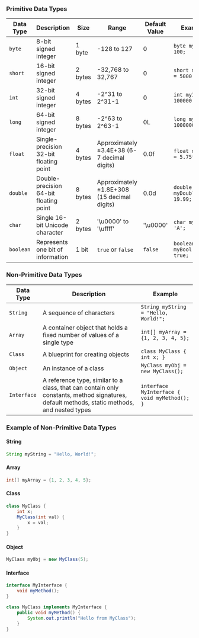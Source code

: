 ### Primitive Data Types

| Data Type | Description                            | Size    | Range                                       | Default Value | Example                       |
| --------- | -------------------------------------- | ------- | ------------------------------------------- | ------------- | ----------------------------- |
| `byte`    | 8-bit signed integer                   | 1 byte  | -128 to 127                                 | 0             | `byte myByte = 100;`          |
| `short`   | 16-bit signed integer                  | 2 bytes | -32,768 to 32,767                           | 0             | `short myShort = 5000;`       |
| `int`     | 32-bit signed integer                  | 4 bytes | -2^31 to 2^31-1                             | 0             | `int myInt = 100000;`         |
| `long`    | 64-bit signed integer                  | 8 bytes | -2^63 to 2^63-1                             | 0L            | `long myLong = 10000000000L;` |
| `float`   | Single-precision 32-bit floating point | 4 bytes | Approximately ±3.4E+38 (6-7 decimal digits) | 0.0f          | `float myFloat = 5.75f;`      |
| `double`  | Double-precision 64-bit floating point | 8 bytes | Approximately ±1.8E+308 (15 decimal digits) | 0.0d          | `double myDouble = 19.99;`    |
| `char`    | Single 16-bit Unicode character        | 2 bytes | '\u0000' to '\uffff'                        | '\u0000'      | `char myChar = 'A';`          |
| `boolean` | Represents one bit of information      | 1 bit   | `true` or `false`                           | `false`       | `boolean myBool = true;`      |

### Non-Primitive Data Types

| Data Type   | Description                                                                                                                                 | Example                                      |
| ----------- | ------------------------------------------------------------------------------------------------------------------------------------------- | -------------------------------------------- |
| `String`    | A sequence of characters                                                                                                                    | `String myString = "Hello, World!";`         |
| `Array`     | A container object that holds a fixed number of values of a single type                                                                     | `int[] myArray = {1, 2, 3, 4, 5};`           |
| `Class`     | A blueprint for creating objects                                                                                                            | `class MyClass { int x; }`                   |
| `Object`    | An instance of a class                                                                                                                      | `MyClass myObj = new MyClass();`             |
| `Interface` | A reference type, similar to a class, that can contain only constants, method signatures, default methods, static methods, and nested types | `interface MyInterface { void myMethod(); }` |

### Example of Non-Primitive Data Types

#### String

```java
String myString = "Hello, World!";
```

#### Array

```java
int[] myArray = {1, 2, 3, 4, 5};
```

#### Class

```java
class MyClass {
    int x;
    MyClass(int val) {
        x = val;
    }     
}
```

#### Object

```java
MyClass myObj = new MyClass(5);
```

#### Interface

```java
interface MyInterface {
    void myMethod();
}

class MyClass implements MyInterface {
    public void myMethod() {
        System.out.println("Hello from MyClass");
    }
}
```

